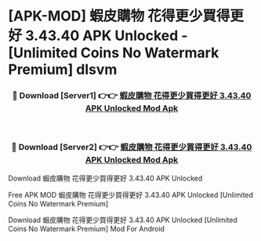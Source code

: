 # [APK-MOD] 蝦皮購物 花得更少買得更好 3.43.40 APK Unlocked - [Unlimited Coins No Watermark Premium] dlsvm



<div align="center">
<h3>🔴 Download [Server1] 👉👉 <a href="https://momento.my/?title=蝦皮購物_花得更少買得更好_3.43.40_APK_Unlocked">蝦皮購物 花得更少買得更好 3.43.40 APK Unlocked Mod Apk</a></h3><br>

<h3>🔴 Download [Server2] 👉👉 <a href="https://momento.my/?title=蝦皮購物_花得更少買得更好_3.43.40_APK_Unlocked">蝦皮購物 花得更少買得更好 3.43.40 APK Unlocked Mod Apk</a></h3>
</div>



Download 蝦皮購物 花得更少買得更好 3.43.40 APK Unlocked 

Free APK MOD 蝦皮購物 花得更少買得更好 3.43.40 APK Unlocked [Unlimited Coins No Watermark Premium]

Download 蝦皮購物 花得更少買得更好 3.43.40 APK Unlocked [Unlimited Coins No Watermark Premium] Mod For Android
